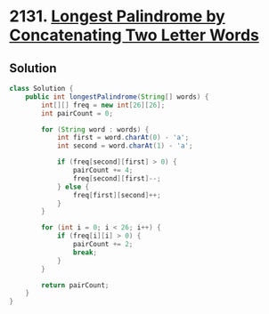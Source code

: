 # 2131. [Longest Palindrome by Concatenating Two Letter Words](https://leetcode.com/problems/longest-palindrome-by-concatenating-two-letter-words/description/?envType=daily-question&envId=2025-05-25)

## Solution

```java
class Solution {
    public int longestPalindrome(String[] words) {
        int[][] freq = new int[26][26];
        int pairCount = 0;

        for (String word : words) {
            int first = word.charAt(0) - 'a';
            int second = word.charAt(1) - 'a';

            if (freq[second][first] > 0) {
                pairCount += 4;
                freq[second][first]--;
            } else {
                freq[first][second]++;
            }
        }

        for (int i = 0; i < 26; i++) {
            if (freq[i][i] > 0) {
                pairCount += 2;
                break;
            }
        }

        return pairCount;
    }
}
```
